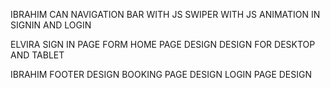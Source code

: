 IBRAHIM CAN
NAVIGATION BAR WITH JS
SWIPER WITH JS
ANIMATION IN SIGNIN AND LOGIN

ELVIRA
SIGN IN PAGE FORM
HOME PAGE DESIGN
DESIGN FOR DESKTOP AND TABLET

IBRAHIM
FOOTER DESIGN
BOOKING PAGE DESIGN
LOGIN PAGE DESIGN
